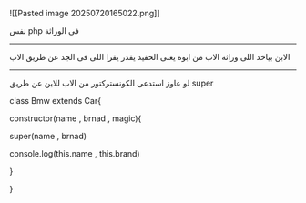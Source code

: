 
![[Pasted image 20250720165022.png]]

نفس php  فى الوراثة 

---
الابن بياخد اللى وراثه الاب من ابوه يعنى الحفيد يقدر يقرا اللى فى الجد عن طريق الاب 

---
لو عاوز استدعى الكونستركتور من الاب للابن عن طريق super 

class Bmw extends Car{

constructor(name , brnad , magic){

super(name , brnad)

console.log(this.name , this.brand)

}

}
